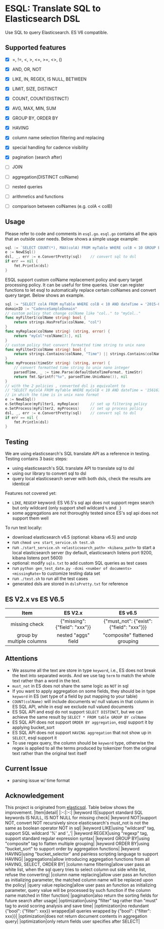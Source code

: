 # ESQL: Translate SQL to Elasticsearch DSL
Use SQL to query Elasticsearch. ES V6 compatible.

## Supported features
- [x] =, !=, <, >, <=, >=, <>, ()
- [x] AND, OR, NOT
- [x] LIKE, IN, REGEX, IS NULL, BETWEEN
- [x] LIMIT, SIZE, DISTINCT
- [x] COUNT, COUNT(DISTINCT)
- [x] AVG, MAX, MIN, SUM
- [x] GROUP BY, ORDER BY
- [x] HAVING
- [x] column name selection filtering and replacing
- [x] special handling for cadence visibility
- [x] pagination (search after)
- [ ] JOIN
- [ ] aggregation(DISTINCT colName)
- [ ] nested queries
- [ ] arithmetics and functions
- [ ] comparison between colNames (e.g. colA < colB)


## Usage
Please refer to code and comments in `esql.go`. `esql.go` contains all the apis that an outside user needs. Below shows a simple usage example:
~~~~go
sql := `SELECT COUNT(*), MAX(colA) FROM myTable WHERE colB < 10 GROUP BY colC HAVING COUNT(*) > 20`
e := NewESql()
dsl, _, err := e.ConvertPretty(sql)    // convert sql to dsl
if err == nil {
    fmt.Println(dsl)
}
~~~~
ESQL support custom colName replacement policy and query target processing policy. It can be useful for time queries. User can register functions to let esql to automatically replace certain colNames and convert query target. Below shows an example.
~~~~go
sql := "SELECT colA FROM myTable WHERE colB < 10 AND dateTime = '2015-01-01T02:59:59Z'"
domainID := "CadenceSampleDomain"
// custom policy that change colName like "col.." to "myCol.."
func myFilter1(colName string) bool {
    return strings.HasPrefix(colName, "col")
}
func myReplace(colName string) (string, error) {
    return "myCol"+colName[3:], nil
}
// custom policy that convert formatted time string to unix nano
func myFilter2(colName string) bool {
    return strings.Contains(colName, "Time") || strings.Contains(colName, "time")
}
func myProcess(timeStr string) (string, error) {
    // convert formatted time string to unix nano integer
    parsedTime, _ := time.Parse(defaultDateTimeFormat, timeStr)
    return fmt.Sprintf("%v", parsedTime.UnixNano()), nil
}
// with the 2 policies , converted dsl is equivalent to
// "SELECT myColA FROM myTable WHERE myColB < 10 AND dateTime = '1561678568048000000'
// in which the time is in unix nano format
e := NewESql()
e.SetReplace(myFilter1, myReplace)     // set up filtering policy
e.SetProcess(myFilter2, myProcess)     // set up process policy
dsl, _, err := e.ConvertPretty(sql)    // convert sql to dsl
if err == nil {
    fmt.Println(dsl)
}
~~~~


## Testing
We are using elasticsearch's SQL translate API as a reference in testing. Testing contains 3 basic steps:
- using elasticsearch's SQL translate API to translate sql to dsl
- using our library to convert sql to dsl
- query local elasticsearch server with both dsls, check the results are identical

Features not covered yet:
- `LIKE`, `REGEXP` keyword: ES V6.5's sql api does not support regex search but only wildcard (only support shell wildcard `%` and `_`)
- some aggregations are not thoroughly tested since ES's sql api does not support them well

To run test locally:
- download elasticsearch v6.5 (optional: kibana v6.5) and unzip
- run `chmod u+x start_service.sh test.sh`
- run `./start_service.sh <elasticsearch_path> <kibana_path>` to start a local elasticsearch server (by default, elasticsearch listens port 9200, kibana listens port 5600)
- optional: modify `sqls.txt` to add custom SQL queries as test cases
- run `python gen_test_date.py -dcmi <number of documents> <missingRate>` to customize testing data set
- run `./test.sh` to run all the test cases
- generated dsls are stored in `dslsPretty.txt` for reference


## ES V2.x vs ES V6.5
|Item|ES V2.x|ES v6.5|
|:-:|:-:|:-:|
|missing check|{"missing": {"field": "xxx"}}|{"must_not": {"exist": {"field": "xxx"}}}|
|group by multiple columns|nested "aggs" field|"composite" flattened grouping|


## Attentions
- We assume all the text are store in type `keyword`, i.e., ES does not break the text into separated words. And we use tag `term` to match the whole text rather than a word in the text.
- `must_not` in ES does not share the same logic as `NOT` in sql
- If you want to apply aggregation on some fields, they should be in type `keyword` in ES (set type of a field by put mapping to your table)
- `COUNT(colName)` will include documents w/ null values in that column in ES SQL API, while in esql we exclude null valued documents
- ES SQL API and esql do not support `SELECT DISTINCT`, but we can achieve the same result by `SELECT * FROM table GROUP BY colName`
- ES SQL API does not support `ORDER BY aggregation`, esql support it by applying bucket_sort
- ES SQL API does not support `HAVING aggregation` that not show up in `SELECT`, esql support it
- To use regex query, the column should be `keyword` type, otherwise the regex is applied to all the terms produced by tokenizer from the original text rather than the original text itself


## Current Issue
- parsing issue w/ time format


## Acknowledgement
This project is originated from [elasticsql](https://github.com/cch123/elasticsql). Table below shows the improvement.
|Item|detail|
|:-:|:-:|
|keyword IS|support standard SQL keywords IS NULL, IS NOT NULL for missing check|
|keyword NOT|support NOT, convert NOT recursively since elasticsearch's must_not is not the same as boolean operator NOT in sql|
|keyword LIKE|using "wildcard" tag, support SQL wildcard '%' and '_'|
|keyword REGEX|using "regexp" tag, support standard regular expression syntax|
|keyword GROUP BY|using "composite" tag to flatten multiple grouping|
|keyword ORDER BY|using "bucket_sort" to support order by aggregation functions|
|keyword HAVING|using "bucket_selector" and painless scripting language to support HAVING|
|aggregations|allow introducing aggregation functions from all HAVING, SELECT, ORDER BY|
|column name filtering|allow user pass an white list, when the sql query tries to select column out side white list, refuse the converting|
|column name replacing|allow user pass an function as initializing parameter, the matched column name will be replaced upon the policy|
|query value replacing|allow user pass an function as initializing parameter, query value will be processed by such function if the column name matched in filter function|
|pagination|also return the sorting fields for future search after usage|
|optimization|using "filter" tag rather than "must" tag to avoid scoring analysis and save time|
|optimization|no redundant {"bool": {"filter": xxx}} wrapped|all queries wrapped by {"bool": {"filter": xxx}}|
|optimization|does not return document contents in aggregation query|
|optimization|only return fields user specifies after SELECT|